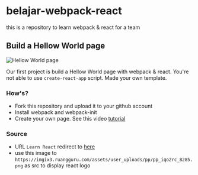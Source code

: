 # belajar-webpack-react
this is a repository to learn webpack &amp; react for a team

## Build a Hellow World page
![Hellow World page](https://lms-content-material.s3.ap-southeast-1.amazonaws.com/LMS-CR-BU9PU2HF1P6K9IG9/1663749564/Screen%20Shot%202022-09-21%20at%2015.37.42.png)

Our first project is build a Hellow World page with webpack & react. You're not able to use `create-react-app` script. Made your own template.


### How's?
- Fork this repository and upload it to your github account
- Install webpack and webpack-init
- Create your own page. See this video [tutorial](https://rea-docs.sirogu.com/docs/frontend/tools/webpack/)


### Source
- URL `Learn React` redirect to [here](https://reactjs.org/)
- use this image to `https://imgix3.ruangguru.com/assets/user_uploads/pp/pp_iqo2rc_8285.png` as src to display react logo
